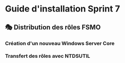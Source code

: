 # Guide d'installation Sprint 7

## 🎭 Distribution des rôles FSMO

### Création d'un nouveau Windows Server Core

### Transfert des rôles avec NTDSUTIL

